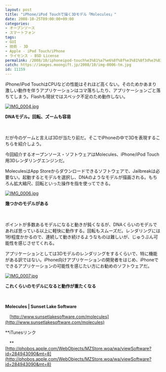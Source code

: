 ```yaml
---
layout: post
title: "iPhone/iPod Touchで描く3Dモデル「Molecules」"
date: 2008-10-25T09:00:00+09:00
categories:
- オープンソース
- スマートフォン
tags: 
- GUI
- 技術 - 3D
- Apple - iPod Touch/iPhone
- ライセンス - BSD License
permalink: /2008/10/iphoneipod-touch%e3%81%a7%e6%8f%8f%e3%81%8f3d%e3%83%a2%e3%83%87%e3%83%ab%e3%80%8cmolecules%e3%80%8d/
catch: https://images.moongift.jp/2008/10/img-0006-tm.jpg
id: 11159
---
```

iPhone/iPod TouchはCPUなどの性能はそれほど高くない。そのためかあまり激しい動作を伴うアプリケーションはコマ落ちしたり、アプリケーションごと落ちてしまう。Flashも現状ではスペック不足のため動作しない。

  

[![IMG_0004.jpg](https://images.moongift.jp/2008/10/img-0004-tm1.jpg)](https://images.moongift.jp/2008/10/img-0004.jpg)  
  
**DNAモデル。回転、ズームも容易**

  

　

  

だが今のゲームと言えば3Dが当たり前だ。そこでiPhoneの中で3Dを表現するこちらを紹介しよう。

  

今回紹介するオープンソース・ソフトウェアはMolecules、iPhone/iPod Touch用3Dレンダリングエンジンだ。

  
  
<!--more-->  

MoleculesはApp Storeからダウンロードできるソフトウェアで、Jailbreakは必要ない。起動するとモデルを選択し、DNAのようなモデルが描画される。もちろん拡大縮尺、回転といった操作を指を使ってできる。

  

[![IMG_0006.jpg](https://images.moongift.jp/2008/10/img-0006-tm.jpg)](https://images.moongift.jp/2008/10/img-0006.jpg)  
  
**幾つかのモデルがある**

  

　

  

ポイントが多数あるモデルになると動きが鈍くなるが、DNAくらいのモデルであれば思っている以上に軽快に動作する。回転もスムーズだ。レンダリングには1秒程度かかるので、連続して動き続けるようなものは難しいが、じゅうぶん可能性を感じさせてくれる。

  

アプリケーションとしては3Dモデルのレンダリングをするくらいで、特に機能がある訳ではない。iPhone向けアプリケーションの開発者をはじめ、iPhoneでできるアプリケーションの可能性を感じたい方にお勧めのソフトウェアだ。

  

[![IMG_0007.jpg](https://images.moongift.jp/2008/10/img-0007-tm1.jpg)](https://images.moongift.jp/2008/10/img-0007.jpg)  
  
**これくらいのモデルになると動作が重たくなる**

  

　

  

**Molecules | Sunset Lake Software**  
  
　[http://www.sunsetlakesoftware.com/molecules](http://www.sunsetlakesoftware.com/molecules)

  

  

**iTunesリンク  
  
　**  
  [http://phobos.apple.com/WebObjects/MZStore.woa/wa/viewSoftware?id=284943090&mt=8](http://phobos.apple.com/WebObjects/MZStore.woa/wa/viewSoftware?id=284943090&mt=8)

  
